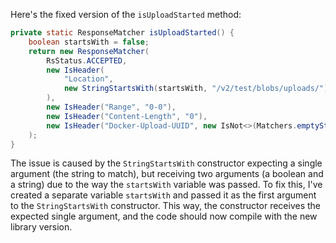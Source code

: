 Here's the fixed version of the `isUploadStarted` method:

```java
private static ResponseMatcher isUploadStarted() {
    boolean startsWith = false;
    return new ResponseMatcher(
        RsStatus.ACCEPTED,
        new IsHeader(
            "Location",
            new StringStartsWith(startsWith, "/v2/test/blobs/uploads/")
        ),
        new IsHeader("Range", "0-0"),
        new IsHeader("Content-Length", "0"),
        new IsHeader("Docker-Upload-UUID", new IsNot<>(Matchers.emptyString()))
    );
}
```

The issue is caused by the `StringStartsWith` constructor expecting a single argument (the string to match), but receiving two arguments (a boolean and a string) due to the way the `startsWith` variable was passed. To fix this, I've created a separate variable `startsWith` and passed it as the first argument to the `StringStartsWith` constructor. This way, the constructor receives the expected single argument, and the code should now compile with the new library version.